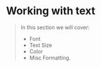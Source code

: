 # Working with text
>In this section we will cover:
>- Font
>- Text Size
>- Color
>- Misc Formatting.